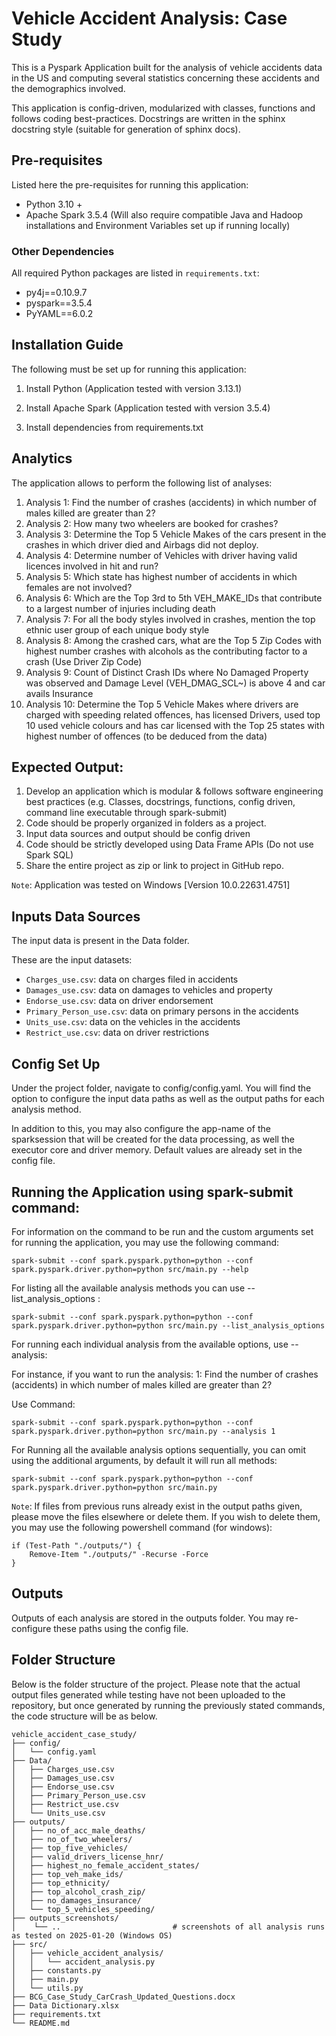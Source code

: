 # Vehicle Accident Analysis: Case Study

This is a Pyspark Application built for the analysis of vehicle accidents data in the US and computing several statistics concerning these accidents and the demographics involved.

This application is config-driven, modularized with classes, functions and follows coding best-practices. 
Docstrings are written in the sphinx docstring style (suitable for generation of sphinx docs).

## Pre-requisites
Listed here the pre-requisites for running this application:

- Python 3.10 +
- Apache Spark 3.5.4 (Will also require compatible Java and Hadoop installations and Environment Variables set up if running locally)

### Other Dependencies
All required Python packages are listed in `requirements.txt`:

- py4j==0.10.9.7
- pyspark==3.5.4
- PyYAML==6.0.2


## Installation Guide
The following must be set up for running this application:

1. Install Python (Application tested with version 3.13.1)

2. Install Apache Spark (Application tested with version 3.5.4)

3. Install dependencies from requirements.txt



## Analytics

The application allows to perform the following list of analyses: 	

1. Analysis 1: Find the number of crashes (accidents) in which number of males killed are greater than 2?
2. Analysis 2: How many two wheelers are booked for crashes? 
3. Analysis 3: Determine the Top 5 Vehicle Makes of the cars present in the crashes in which driver died and Airbags did not deploy.
4. Analysis 4: Determine number of Vehicles with driver having valid licences involved in hit and run? 
5. Analysis 5: Which state has highest number of accidents in which females are not involved? 
6. Analysis 6: Which are the Top 3rd to 5th VEH_MAKE_IDs that contribute to a largest number of injuries including death
7. Analysis 7: For all the body styles involved in crashes, mention the top ethnic user group of each unique body style  
8. Analysis 8: Among the crashed cars, what are the Top 5 Zip Codes with highest number crashes with alcohols as the contributing factor to a crash (Use Driver Zip Code)
9. Analysis 9: Count of Distinct Crash IDs where No Damaged Property was observed and Damage Level (VEH_DMAG_SCL~) is above 4 and car avails Insurance
10. Analysis 10: Determine the Top 5 Vehicle Makes where drivers are charged with speeding related offences, has licensed Drivers, used top 10 used vehicle colours and has car licensed with the Top 25 states with highest number of offences (to be deduced from the data)

## Expected Output:
1.	Develop an application which is modular & follows software engineering best practices (e.g. Classes, docstrings, functions, config driven, command line executable through spark-submit)
2.	Code should be properly organized in folders as a project.
3.	Input data sources and output should be config driven
4.	Code should be strictly developed using Data Frame APIs (Do not use Spark SQL)
5.	Share the entire project as zip or link to project in GitHub repo.


`Note`: Application was tested on Windows [Version 10.0.22631.4751]

## Inputs Data Sources

The input data is present in the Data folder.

These are the input datasets:
- `Charges_use.csv`: data on charges filed in accidents
- `Damages_use.csv`: data on damages to vehicles and property
- `Endorse_use.csv`: data on driver endorsement 
- `Primary_Person_use.csv`: data on primary persons in the accidents
- `Units_use.csv`: data on the vehicles in the accidents
- `Restrict_use.csv`: data on driver restrictions

## Config Set Up

Under the project folder, navigate to config/config.yaml.
You will find the option to configure the input data paths as well as the output paths for each analysis method.

In addition to this, you may also configure the app-name of the sparksession that will be created for the data processing, as well the executor core and driver memory. Default values are already set in the config file.


## Running the Application using spark-submit command:

For information on the command to be run and the custom arguments set for running the application, you may use the following command:

`spark-submit --conf spark.pyspark.python=python --conf spark.pyspark.driver.python=python src/main.py --help`

For listing all the available analysis methods you can use --list_analysis_options :

`spark-submit --conf spark.pyspark.python=python --conf spark.pyspark.driver.python=python src/main.py --list_analysis_options`

For running each individual analysis from the available options, use --analysis:

For instance, if you want to run the analysis:
1: Find the number of crashes (accidents) in which number of males killed are greater than 2?

Use Command:

`spark-submit --conf spark.pyspark.python=python --conf spark.pyspark.driver.python=python src/main.py --analysis 1`

For Running all the available analysis options sequentially, you can omit using the additional arguments, by default it will run all methods:

`spark-submit --conf spark.pyspark.python=python --conf spark.pyspark.driver.python=python src/main.py`

`Note`: If files from previous runs already exist in the output paths given, please move the files elsewhere or delete them.
If you wish to delete them, you may use the following powershell command (for windows):
```
if (Test-Path "./outputs/") {
    Remove-Item "./outputs/" -Recurse -Force
}
```

## Outputs

Outputs of each analysis are stored in the outputs folder. You may re-configure these paths using the config file.

## Folder Structure
Below is the folder structure of the project. Please note that the actual output files generated while testing have not been uploaded to the repository, but once generated by running the previously stated commands, the code structure will be as below.

```
vehicle_accident_case_study/
├── config/
│   └── config.yaml
├── Data/                           
│   ├── Charges_use.csv            
│   ├── Damages_use.csv            
│   ├── Endorse_use.csv            
│   ├── Primary_Person_use.csv     
│   ├── Restrict_use.csv           
│   └── Units_use.csv   
├── outputs/
│   ├── no_of_acc_male_deaths/                        
│   ├── no_of_two_wheelers/                        
│   ├── top_five_vehicles/                        
│   ├── valid_drivers_license_hnr/                        
│   ├── highest_no_female_accident_states/                        
│   ├── top_veh_make_ids/                       
│   ├── top_ethnicity/                        
│   ├── top_alcohol_crash_zip/                       
│   ├── no_damages_insurance/                      
│   └── top_5_vehicles_speeding/ 
├── outputs_screenshots/
│    └── ..                         # screenshots of all analysis runs as tested on 2025-01-20 (Windows OS)
├── src/
│   ├── vehicle_accident_analysis/
│   │   └── accident_analysis.py
│   ├── constants.py
│   ├── main.py
│   └── utils.py
├── BCG_Case_Study_CarCrash_Updated_Questions.docx
├── Data Dictionary.xlsx
├── requirements.txt
└── README.md


```

